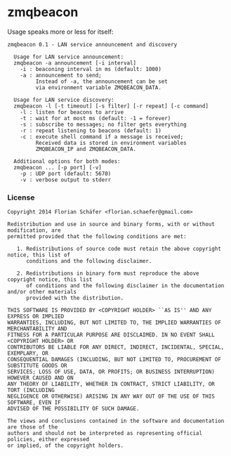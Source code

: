 zmqbeacon
=========
Usage speaks more or less for itself:

    zmqbeacon 0.1 - LAN service announcement and discovery

      Usage for LAN service announcement:
      zmqbeacon -a announcement [-i interval]
        -i : beaconing interval in ms (default: 1000)
        -a : announcement to send;
             Instead of -a, the announcement can be set
             via environment variable ZMQBEACON_DATA.

      Usage for LAN service discovery:
      zmqbeacon -l [-t timeout] [-s filter] [-r repeat] [-c command]
        -l : listen for beacons to arrive
        -t : wait for at most ms (default: -1 = forever)
        -s : subscribe to messages; no filter gets everything
        -r : repeat listening to beacons (default: 1)
        -c : execute shell command if a message is received;
             Received data is stored in environment variables
             ZMQBEACON_IP and ZMQBEACON_DATA.

      Additional options for both modes:
      zmqbeacon ... [-p port] [-v]
        -p : UDP port (default: 5670)
        -v : verbose output to stderr

### License ###
    Copyright 2014 Florian Schäfer <florian.schaefer@gmail.com>

    Redistribution and use in source and binary forms, with or without modification, are
    permitted provided that the following conditions are met:

       1. Redistributions of source code must retain the above copyright notice, this list of
          conditions and the following disclaimer.

       2. Redistributions in binary form must reproduce the above copyright notice, this list
          of conditions and the following disclaimer in the documentation and/or other materials
          provided with the distribution.

    THIS SOFTWARE IS PROVIDED BY <COPYRIGHT HOLDER> ``AS IS'' AND ANY EXPRESS OR IMPLIED
    WARRANTIES, INCLUDING, BUT NOT LIMITED TO, THE IMPLIED WARRANTIES OF MERCHANTABILITY AND
    FITNESS FOR A PARTICULAR PURPOSE ARE DISCLAIMED. IN NO EVENT SHALL <COPYRIGHT HOLDER> OR
    CONTRIBUTORS BE LIABLE FOR ANY DIRECT, INDIRECT, INCIDENTAL, SPECIAL, EXEMPLARY, OR
    CONSEQUENTIAL DAMAGES (INCLUDING, BUT NOT LIMITED TO, PROCUREMENT OF SUBSTITUTE GOODS OR
    SERVICES; LOSS OF USE, DATA, OR PROFITS; OR BUSINESS INTERRUPTION) HOWEVER CAUSED AND ON
    ANY THEORY OF LIABILITY, WHETHER IN CONTRACT, STRICT LIABILITY, OR TORT (INCLUDING
    NEGLIGENCE OR OTHERWISE) ARISING IN ANY WAY OUT OF THE USE OF THIS SOFTWARE, EVEN IF
    ADVISED OF THE POSSIBILITY OF SUCH DAMAGE.

    The views and conclusions contained in the software and documentation are those of the
    authors and should not be interpreted as representing official policies, either expressed
    or implied, of the copyright holders.
